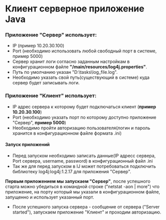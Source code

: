 # Клиент серверное приложение Java

### **Приложение "Сервер" использует:**

* IP (пример 10.20.30.100)
* Port (необходимо использовать любой свободный порт в системе, пример 5000)
* Сервер хранит логи согласно заданным настройкам в конфигурационном файле **"/main/resources/log4j.properties"**. 
* Путь по умолчанию указан "D:\\tasks\\log_file.log". 
* Необходимо указать свой путь(существующий в системе) куда сервер будет записывать логи.

### **Приложение "Клиент" использует:**

* IP адрес сервера к которому будет подключаться клиент (**пример 10.20.30.100**)
* Port (необходимо указать порт по которому доступно приложение "Сервер", **пример 5000**)
* Необходимо пройти авторизацию пользователя(логин и пароль хранится в конфигурационном файле формата .ini)


#### **Запуск приложений**

* Перед запуском необходимо записать данные(IP адресс сервера, Port сервера, username, password) в конфигурационный файл .ini
* Так же для перед запуском в IJ может потребоваться подключить библиотеку log4j:log4j:1.2.17 для приложения "Сервер".

**Первым приложением мы запускаем "Сервер"**, после успешного старта можно убедиться в командной строке ("netstat -aon | more") 
что приложение, на порту который мы указали в конфигурационном файле, запущенно и использует указанный порт.

* После успешного запуска сервера - сообщение от сервера ("Server started"),
запускаем приложение "Клиент" и проходим авторизацию.
